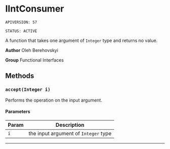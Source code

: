 # IIntConsumer

`APIVERSION: 57`

`STATUS: ACTIVE`

A function that takes one argument of `Integer` type and returns no value.


**Author** Oleh Berehovskyi


**Group** Functional Interfaces

## Methods
### `accept(Integer i)`

Performs the operation on the input argument.

#### Parameters
|Param|Description|
|---|---|
|`i`|the input argument of `Integer` type|

---
